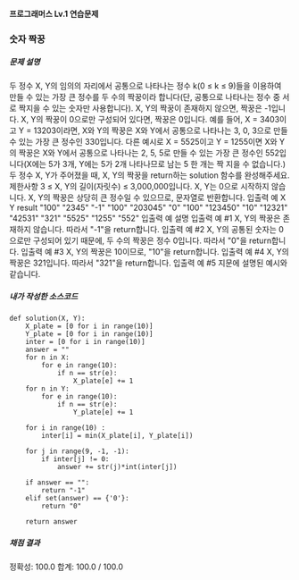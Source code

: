 #### 프로그래머스 Lv.1 연습문제
### 숫자 짝꿍

##### 문제 설명

두 정수 X, Y의 임의의 자리에서 공통으로 나타나는 정수 k(0 ≤ k ≤ 9)들을 이용하여 만들 수 있는 가장 큰 정수를 두 수의 짝꿍이라 합니다(단, 공통으로 나타나는 정수 중 서로 짝지을 수 있는 숫자만 사용합니다). X, Y의 짝꿍이 존재하지 않으면, 짝꿍은 -1입니다. X, Y의 짝꿍이 0으로만 구성되어 있다면, 짝꿍은 0입니다.
예를 들어, X = 3403이고 Y = 13203이라면, X와 Y의 짝꿍은 X와 Y에서 공통으로 나타나는 3, 0, 3으로 만들 수 있는 가장 큰 정수인 330입니다. 다른 예시로 X = 5525이고 Y = 1255이면 X와 Y의 짝꿍은 X와 Y에서 공통으로 나타나는 2, 5, 5로 만들 수 있는 가장 큰 정수인 552입니다(X에는 5가 3개, Y에는 5가 2개 나타나므로 남는 5 한 개는 짝 지을 수 없습니다.)
두 정수 X, Y가 주어졌을 때, X, Y의 짝꿍을 return하는 solution 함수를 완성해주세요.
제한사항
3 ≤ X, Y의 길이(자릿수) ≤ 3,000,000입니다.
X, Y는 0으로 시작하지 않습니다.
X, Y의 짝꿍은 상당히 큰 정수일 수 있으므로, 문자열로 반환합니다.
입출력 예
X	Y	result
"100"	"2345"	"-1"
"100"	"203045"	"0"
"100"	"123450"	"10"
"12321"	"42531"	"321"
"5525"	"1255"	"552"
입출력 예 설명
입출력 예 #1
X, Y의 짝꿍은 존재하지 않습니다. 따라서 "-1"을 return합니다.
입출력 예 #2
X, Y의 공통된 숫자는 0으로만 구성되어 있기 때문에, 두 수의 짝꿍은 정수 0입니다. 따라서 "0"을 return합니다.
입출력 예 #3
X, Y의 짝꿍은 10이므로, "10"을 return합니다.
입출력 예 #4
X, Y의 짝꿍은 321입니다. 따라서 "321"을 return합니다.
입출력 예 #5
지문에 설명된 예시와 같습니다.


##### 내가 작성한 소스코드

```
def solution(X, Y):
    X_plate = [0 for i in range(10)]
    Y_plate = [0 for i in range(10)]
    inter = [0 for i in range(10)]
    answer = ""
    for n in X:
        for e in range(10):
            if n == str(e):
                X_plate[e] += 1
    for n in Y:
        for e in range(10):
            if n == str(e):
                Y_plate[e] += 1
    
    for i in range(10) :
        inter[i] = min(X_plate[i], Y_plate[i])

    for j in range(9, -1, -1):
        if inter[j] != 0:
            answer += str(j)*int(inter[j])
            
    if answer == "":
        return "-1"
    elif set(answer) == {'0'}:
        return "0"
    
    return answer
```

##### 채점 결과
정확성: 100.0
합계: 100.0 / 100.0